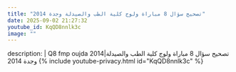 ```yaml
---
title: "تصحيح سؤال 8 مباراة ولوج كلية الطب والصيدلة وجدة 2014"
date: 2025-09-02 21:27:32 
youtube_id: KqQD8nnlk3c
image: ""
---
```

description: |
  Q8 fmp oujda 2014|تصحيح سؤال 8 مباراة ولوج كلية الطب والصيدلة وجدة 2014
{% include youtube-privacy.html id="KqQD8nnlk3c" %}
